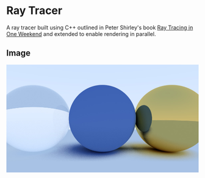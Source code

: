 # Ray Tracer
A ray tracer built using C++ outlined in Peter Shirley's book [Ray Tracing in One Weekend](https://raytracing.github.io/books/RayTracingInOneWeekend.html) and extended to enable
rendering in parallel.

## Image
![Image](https://github.com/majicant/Ray-Tracer/blob/master/images/image.jpg)
